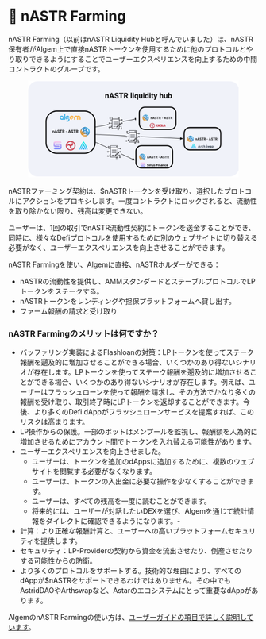 # 📔 nASTR Farming

nASTR Farming（以前はnASTR Liquidity Hubと呼んでいました）は、nASTR保有者がAlgem上で直接nASTRトークンを使用するために他のプロトコルとやり取りできるようにすることでユーザーエクスペリエンスを向上するための中間コントラクトのグループです。

<figure><img src="../.gitbook/assets/Article.png" alt=""><figcaption></figcaption></figure>

nASTRファーミング契約は、$nASTRトークンを受け取り、選択したプロトコルにアクションをプロキシします。一度コントラクトにロックされると、流動性を取り除かない限り、残高は変更できない。

ユーザーは、1回の取引でnASTR流動性契約にトークンを送金することができ、同時に、様々なDefiプロトコルを使用するために別のウェブサイトに切り替える必要がなく、ユーザーエクスペリエンスを向上させることができます。

nASTR Farmingを使い、Algemに直接、nASTRホルダーができる：&#x20;

* nASTRの流動性を提供し、AMMスタンダードとステーブルプロトコルでLPトークンをステークする。&#x20;
* nASTRトークンをレンディングや担保プラットフォームへ貸し出す。
* ファーム報酬の請求と受け取り

### nASTR Farmingのメリットは何ですか？

* バッファリング実装によるFlashloanの対策：LPトークンを使ってステーク報酬を遡及的に増加させることができる場合、いくつかのあり得ないシナリオが存在します。LPトークンを使ってステーク報酬を遡及的に増加させることができる場合、いくつかのあり得ないシナリオが存在します。例えば、ユーザーはフラッシュローンを使って報酬を請求し、その方法でかなり多くの報酬を受け取り、取引終了時にLPトークンを返却することができます。今後、より多くのDefi dAppがフラッシュローンサービスを提案すれば、このリスクは高まります。
* LP操作からの保護。一部のボットはメンプールを監視し、報酬額を人為的に増加させるためにアカウント間でトークンを入れ替える可能性があります。
* ユーザーエクスペリエンスを向上させました。
  * ユーザーは、トークンを追加のdAppsに追加するために、複数のウェブサイトを閲覧する必要がなくなります。&#x20;
  * ユーザーは、トークンの入出金に必要な操作を少なくすることができます。&#x20;
  * ユーザーは、すべての残高を一度に読むことができます。
  * 将来的には、ユーザーが対話したいDEXを選び、Algemを通じて統計情報をダイレクトに確認できるようになります。-
* 計算：より正確な報酬計算と、ユーザーへの高いプラットフォームセキュリティを提供します。
* セキュリティ：LP-Providerの契約から資金を流出させたり、倒産させたりする可能性からの防衛。
* より多くのプロトコルをサポートする。技術的な理由により、すべてのdAppが$nASTRをサポートできるわけではありません。その中でもAstridDAOやArthswapなど、Astarのエコシステムにとって重要なdAppがあります。

AlgemのnASTR Farmingの使い方は、[ユーザーガイドの項目で詳しく説明しています](../get-started/how-to-use-algems-nastr-farming/)。
